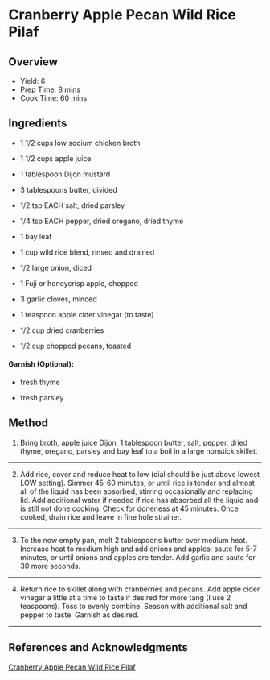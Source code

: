 # Cranberry Apple Pecan Wild Rice Pilaf

## Overview

- Yield: 6
- Prep Time: 8 mins
- Cook Time: 60 mins

## Ingredients

- 1 1/2 cups low sodium chicken broth

- 1 1/2 cups apple juice

- 1 tablespoon Dijon mustard

- 3 tablespoons butter, divided

- 1/2 tsp EACH salt, dried parsley

- 1/4 tsp EACH pepper, dried oregano, dried thyme

- 1 bay leaf

- 1 cup wild rice blend, rinsed and drained

- 1/2 large onion, diced

- 1 Fuji or honeycrisp apple, chopped

- 3 garlic cloves, minced

- 1 teaspoon apple cider vinegar (to taste)

- 1/2 cup dried cranberries

- 1/2 cup chopped pecans, toasted

#### Garnish (Optional):

- fresh thyme

- fresh parsley

## Method

1. Bring broth, apple juice Dijon, 1 tablespoon butter, salt, pepper, dried thyme, oregano, parsley and bay leaf to a boil in a large nonstick skillet.
---

2. Add rice, cover and reduce heat to low (dial should be just above lowest LOW setting). Simmer 45-60 minutes, or until rice is tender and almost all of the liquid has been absorbed, stirring occasionally and replacing lid. Add additional water if needed if rice has absorbed all the liquid and is still not done cooking. Check for doneness at 45 minutes. Once cooked, drain rice and leave in fine hole strainer.
---

3. To the now empty pan, melt 2 tablespoons butter over medium heat. Increase heat to medium high and add onions and apples; saute for 5-7 minutes, or until onions and apples are tender. Add garlic and saute for 30 more seconds.
---

4. Return rice to skillet along with cranberries and pecans. Add apple cider vinegar a little at a time to taste if desired for more tang (I use 2 teaspoons). Toss to evenly combine. Season with additional salt and pepper to taste. Garnish as desired.
---

## References and Acknowledgments

[Cranberry Apple Pecan Wild Rice Pilaf](https://carlsbadcravings.com/cranberry-apple-pecan-wild-rice-pilaf-recipe/)
